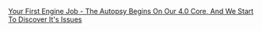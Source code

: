 [Your First Engine Job - The Autopsy Begins On Our 4.0 Core, And We Start To Discover It's Issues](https://youtu.be/jL0G1nAfNo4)
